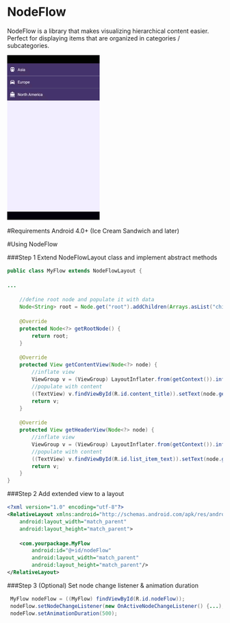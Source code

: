 # NodeFlow
NodeFlow is a library that makes visualizing hierarchical content easier. Perfect for displaying items that are organized in categories / subcategories.

![alt tag](/gif/demo.gif??raw=true "Demo")

#Requirements
Android 4.0+ (Ice Cream Sandwich and later)

#Using NodeFlow

###Step 1
Extend NodeFlowLayout class and implement abstract methods
```java
public class MyFlow extends NodeFlowLayout {

...

    //define root node and populate it with data
    Node<String> root = Node.get("root").addChildren(Arrays.asList("child1", "child2", "child3"));

    @Override
    protected Node<?> getRootNode() {
        return root;
    }

    @Override
    protected View getContentView(Node<?> node) {
        //inflate view
        ViewGroup v = (ViewGroup) LayoutInflater.from(getContext()).inflate(R.layout.content, this, false);
        //populate with content
        ((TextView) v.findViewById(R.id.content_title)).setText(node.getData());
        return v;
    }

    @Override
    protected View getHeaderView(Node<?> node) {
        //inflate view
        ViewGroup v = (ViewGroup) LayoutInflater.from(getContext()).inflate(R.layout.header, this, false);
        //populate with content
        ((TextView) v.findViewById(R.id.list_item_text)).setText(node.getData());
        return v;
    }
}
```
###Step 2
Add extended view to a layout
```xml
<?xml version="1.0" encoding="utf-8"?>
<RelativeLayout xmlns:android="http://schemas.android.com/apk/res/android"
    android:layout_width="match_parent"
    android:layout_height="match_parent">

    <com.yourpackage.MyFlow
        android:id="@+id/nodeFlow"
        android:layout_width="match_parent"
        android:layout_height="match_parent"/>
</RelativeLayout>
```
###Step 3 (Optional)
Set node change listener & animation duration
```java 
 MyFlow nodeFlow = ((MyFlow) findViewById(R.id.nodeFlow));
 nodeFlow.setNodeChangeListener(new OnActiveNodeChangeListener() {...);
 nodeFlow.setAnimationDuration(500);
```
